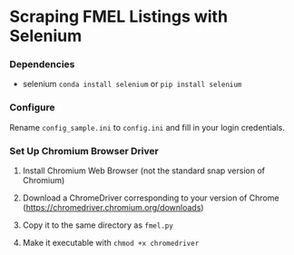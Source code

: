 # Scraping FMEL Listings with Selenium

### Dependencies

* selenium `conda install selenium` or `pip install selenium`



### Configure

Rename `config_sample.ini` to `config.ini` and fill in your login credentials.

### Set Up Chromium Browser Driver

1. Install Chromium Web Browser (not the standard snap version of Chromium)

2. Download a ChromeDriver corresponding to your version of Chrome (https://chromedriver.chromium.org/downloads)

3. Copy it to the same directory as `fmel.py`

4. Make it executable with `chmod +x chromedriver`

   
   
   

